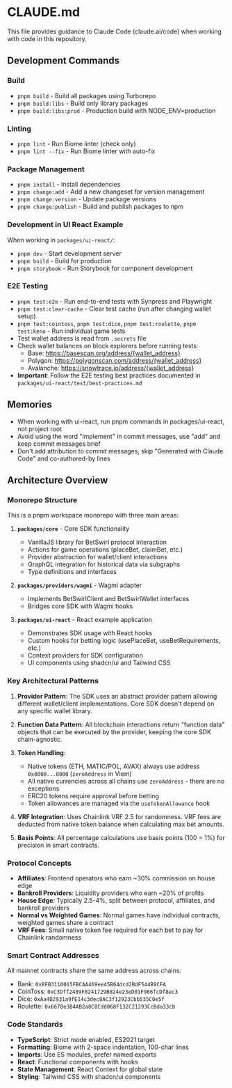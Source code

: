 # CLAUDE.md

This file provides guidance to Claude Code (claude.ai/code) when working with code in this repository.

## Development Commands

### Build
- `pnpm build` - Build all packages using Turborepo
- `pnpm build:libs` - Build only library packages
- `pnpm build:libs:prod` - Production build with NODE_ENV=production

### Linting
- `pnpm lint` - Run Biome linter (check only)
- `pnpm lint --fix` - Run Biome linter with auto-fix

### Package Management
- `pnpm install` - Install dependencies
- `pnpm change:add` - Add a new changeset for version management
- `pnpm change:version` - Update package versions
- `pnpm change:publish` - Build and publish packages to npm

### Development in UI React Example
When working in `packages/ui-react/`:
- `pnpm dev` - Start development server
- `pnpm build` - Build for production
- `pnpm storybook` - Run Storybook for component development

### E2E Testing
- `pnpm test:e2e` - Run end-to-end tests with Synpress and Playwright
- `pnpm test:clear-cache` - Clear test cache (run after changing wallet setup)
- `pnpm test:cointoss`, `pnpm test:dice`, `pnpm test:roulette`, `pnpm test:keno` - Run individual game tests
- Test wallet address is read from `.secrets` file
- Check wallet balances on block explorers before running tests:
  - Base: https://basescan.org/address/{wallet_address}
  - Polygon: https://polygonscan.com/address/{wallet_address}
  - Avalanche: https://snowtrace.io/address/{wallet_address}
- **Important**: Follow the E2E testing best practices documented in `packages/ui-react/test/best-practices.md`

## Memories
- When working with ui-react, run pnpm commands in packages/ui-react, not project root
- Avoid using the word "implement" in commit messages, use "add" and keep commit messages brief
- Don't add attribution to commit messages, skip "Generated with Claude Code" and co-authored-by lines

## Architecture Overview

### Monorepo Structure
This is a pnpm workspace monorepo with three main areas:

1. **`packages/core`** - Core SDK functionality
   - VanillaJS library for BetSwirl protocol interaction
   - Actions for game operations (placeBet, claimBet, etc.)
   - Provider abstraction for wallet/client interactions
   - GraphQL integration for historical data via subgraphs
   - Type definitions and interfaces

2. **`packages/providers/wagmi`** - Wagmi adapter
   - Implements BetSwirlClient and BetSwirlWallet interfaces
   - Bridges core SDK with Wagmi hooks

3. **`packages/ui-react`** - React example application
   - Demonstrates SDK usage with React hooks
   - Custom hooks for betting logic (usePlaceBet, useBetRequirements, etc.)
   - Context providers for SDK configuration
   - UI components using shadcn/ui and Tailwind CSS

### Key Architectural Patterns

1. **Provider Pattern**: The SDK uses an abstract provider pattern allowing different wallet/client implementations. Core SDK doesn't depend on any specific wallet library.

2. **Function Data Pattern**: All blockchain interactions return "function data" objects that can be executed by the provider, keeping the core SDK chain-agnostic.

3. **Token Handling**: 
   - Native tokens (ETH, MATIC/POL, AVAX) always use address `0x0000...0000` (`zeroAddress` in Viem)
   - All native currencies across all chains use `zeroAddress` - there are no exceptions
   - ERC20 tokens require approval before betting
   - Token allowances are managed via the `useTokenAllowance` hook

4. **VRF Integration**: Uses Chainlink VRF 2.5 for randomness. VRF fees are deducted from native token balance when calculating max bet amounts.

5. **Basis Points**: All percentage calculations use basis points (100 = 1%) for precision in smart contracts.

### Protocol Concepts

- **Affiliates**: Frontend operators who earn ~30% commission on house edge
- **Bankroll Providers**: Liquidity providers who earn ~20% of profits
- **House Edge**: Typically 2.5-4%, split between protocol, affiliates, and bankroll providers
- **Normal vs Weighted Games**: Normal games have individual contracts, weighted games share a contract
- **VRF Fees**: Small native token fee required for each bet to pay for Chainlink randomness

### Smart Contract Addresses
All mainnet contracts share the same address across chains:
- Bank: `0x8FB3110015FBCAA469ee45B64dcd2BdF544B9CFA`
- CoinToss: `0xC3Dff2489F8241729B824e23eD01F986fcDf8ec3`
- Dice: `0xAa4D2931a9fE14c3dec8AC3f12923Cbb535C0e5f`
- Roulette: `0x6678e3B4AB2a8C8Cdd068F132C21293CcBda33cb`

### Code Standards

- **TypeScript**: Strict mode enabled, ES2021 target
- **Formatting**: Biome with 2-space indentation, 100-char lines
- **Imports**: Use ES modules, prefer named exports
- **React**: Functional components with hooks
- **State Management**: React Context for global state
- **Styling**: Tailwind CSS with shadcn/ui components
